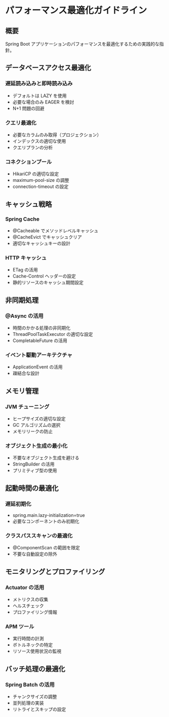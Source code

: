 # パフォーマンス最適化ガイドライン

## 概要
Spring Boot アプリケーションのパフォーマンスを最適化するための実践的な指針。

## データベースアクセス最適化

### 遅延読み込みと即時読み込み
- デフォルトは LAZY を使用
- 必要な場合のみ EAGER を検討
- N+1 問題の回避

### クエリ最適化
- 必要なカラムのみ取得（プロジェクション）
- インデックスの適切な使用
- クエリプランの分析

### コネクションプール
- HikariCP の適切な設定
- maximum-pool-size の調整
- connection-timeout の設定

## キャッシュ戦略

### Spring Cache
- @Cacheable でメソッドレベルキャッシュ
- @CacheEvict でキャッシュクリア
- 適切なキャッシュキーの設計

### HTTP キャッシュ
- ETag の活用
- Cache-Control ヘッダーの設定
- 静的リソースのキャッシュ期間設定

## 非同期処理

### @Async の活用
- 時間のかかる処理の非同期化
- ThreadPoolTaskExecutor の適切な設定
- CompletableFuture の活用

### イベント駆動アーキテクチャ
- ApplicationEvent の活用
- 疎結合な設計

## メモリ管理

### JVM チューニング
- ヒープサイズの適切な設定
- GC アルゴリズムの選択
- メモリリークの防止

### オブジェクト生成の最小化
- 不要なオブジェクト生成を避ける
- StringBuilder の活用
- プリミティブ型の使用

## 起動時間の最適化

### 遅延初期化
- spring.main.lazy-initialization=true
- 必要なコンポーネントのみ初期化

### クラスパススキャンの最適化
- @ComponentScan の範囲を限定
- 不要な自動設定の除外

## モニタリングとプロファイリング

### Actuator の活用
- メトリクスの収集
- ヘルスチェック
- プロファイリング情報

### APM ツール
- 実行時間の計測
- ボトルネックの特定
- リソース使用状況の監視

## バッチ処理の最適化

### Spring Batch の活用
- チャンクサイズの調整
- 並列処理の実装
- リトライとスキップの設定